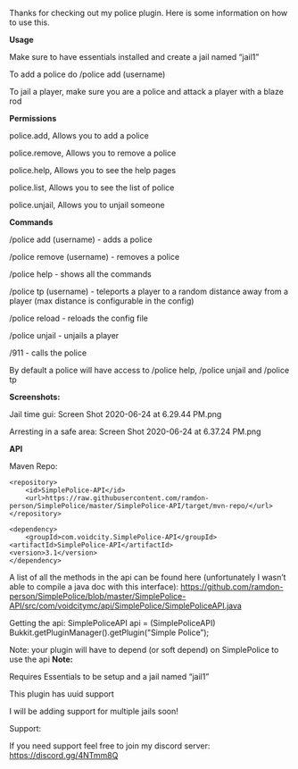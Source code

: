 Thanks for checking out my police plugin. Here is some information on how to use this.

**Usage**

Make sure to have essentials installed and create a jail named “jail1”

To add a police do /police add (username)

To jail a player, make sure you are a police and attack a player with a blaze rod

**Permissions**

police.add, Allows you to add a police

police.remove, Allows you to remove a police

police.help, Allows you to see the help pages

police.list, Allows you to see the list of police

police.unjail, Allows you to unjail someone

**Commands**

/police add (username) - adds a police

/police remove (username) - removes a police

/police help - shows all the commands

/police tp (username) - teleports a player to a random distance away from a player (max distance is configurable in the config)

/police reload - reloads the config file

/police unjail - unjails a player

/911 - calls the police

By default a police will have access to /police help, /police unjail and /police tp

**Screenshots:**

Jail time gui:
Screen Shot 2020-06-24 at 6.29.44 PM.png

Arresting in a safe area:
Screen Shot 2020-06-24 at 6.37.24 PM.png

**API**

Maven Repo:

    <repository>
        <id>SimplePolice-API</id>
        <url>https://raw.githubusercontent.com/ramdon-person/SimplePolice/master/SimplePolice-API/target/mvn-repo/</url>
    </repository>

    <dependency>
        <groupId>com.voidcity.SimplePolice-API</groupId>
	<artifactId>SimplePolice-API</artifactId>
	<version>3.1</version>
    </dependency>

A list of all the methods in the api can be found here (unfortunately I wasn’t able to compile a java doc with this interface):
https://github.com/ramdon-person/SimplePolice/blob/master/SimplePolice-API/src/com/voidcitymc/api/SimplePolice/SimplePoliceAPI.java

Getting the api:
SimplePoliceAPI api = (SimplePoliceAPI) Bukkit.getPluginManager().getPlugin("Simple Police”);

Note: your plugin will have to depend (or soft depend) on SimplePolice to use the api
**Note:**

Requires Essentials to be setup and a jail named “jail1”

This plugin has uuid support

I will be adding support for multiple jails soon!

Support:

If you need support feel free to join my discord server: https://discord.gg/4NTmm8Q
